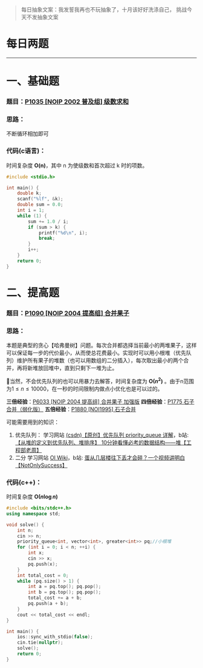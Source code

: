 >每日抽象文案：我发誓我再也不玩抽象了，十月该好好洗涤自己， 挑战今天不发抽象文案



# 每日两题
---


# 一、基础题
### 题目：[P1035 [NOIP 2002 普及组] 级数求和](https://www.luogu.com.cn/problem/P1035)
### 思路：
不断循环相加即可
### 代码(c语言)：
时间复杂度 **O(n)**，其中 n 为使级数和首次超过 k 时的项数。
```c
#include <stdio.h>

int main() {
    double k;
    scanf("%lf", &k);
    double sum = 0.0;
    int i = 1;
    while (1) {
        sum += 1.0 / i;
        if (sum > k) {
            printf("%d\n", i);
            break;
        }
        i++;
    }
    return 0;
}
```

# 二、提高题
### 题目：[P1090 [NOIP 2004 提高组] 合并果子](https://www.luogu.com.cn/problem/P1090)
### 思路：
本题是典型的贪心【哈弗曼树】问题。每次合并都选择当前最小的两堆果子，这样可以保证每一步的代价最小，从而使总花费最小。实现时可以用小根堆（优先队列）维护所有果子的堆数（也可以用数组的二分插入），每次取出最小的两个合并，再将新堆放回堆中，直到只剩下一堆为止。

🤔当然，不会优先队列的也可以用暴力去解答，时间复杂度为 **O($n^2$)** 。由于n范围为$1 \leq n \leq 10000$，在一秒的时间限制内做点小优化也是可以过的。

**三倍经验**：[P6033 [NOIP 2004 提高组] 合并果子 加强版](https://www.luogu.com.cn/problem/P6033)
**四倍经验**：[P1775 石子合并（弱化版）](https://www.luogu.com.cn/problem/P1775)
**五倍经验**：[P1880 [NOI1995] 石子合并](https://www.luogu.com.cn/problem/P1880)

可能需要用到的知识：
1. 优先队列：
学习网站 [(csdn)【原创】优先队列 priority_queue 详解](https://blog.csdn.net/c20182030/article/details/70757660)，b站: [【从堆的定义到优先队列、堆排序】 10分钟看懂必考的数据结构——堆【工程部老周】](https://www.bilibili.com/video/BV1AF411G7cA/?spm_id_from=333.337.search-card.all.click&vd_source=933c136d6897dbf20ff125fb1209208f)
2. 二分
学习网站 [OI Wiki](https://oi-wiki.org/basic/binary/)，b站: [蛋从几层楼往下丢才会碎？一个视频讲明白【NotOnlySuccess】](https://www.bilibili.com/video/BV1DzXzYPEYT/?spm_id_from=333.337.search-card.all.click&vd_source=933c136d6897dbf20ff125fb1209208f) 

### 代码(c++)：
时间复杂度 **O($n \log n$)**

```cpp
#include <bits/stdc++.h>
using namespace std;

void solve() {
    int n;
    cin >> n;
    priority_queue<int, vector<int>, greater<int>> pq;//小根堆
    for (int i = 0; i < n; ++i) {
        int x;
        cin >> x;
        pq.push(x);
    }
    int total_cost = 0;
    while (pq.size() > 1) {
        int a = pq.top(); pq.pop();
        int b = pq.top(); pq.pop();
        total_cost += a + b;
        pq.push(a + b);
    }
    cout << total_cost << endl;
}

int main() {
    ios::sync_with_stdio(false);
    cin.tie(nullptr);
    solve();
    return 0;
}
```


